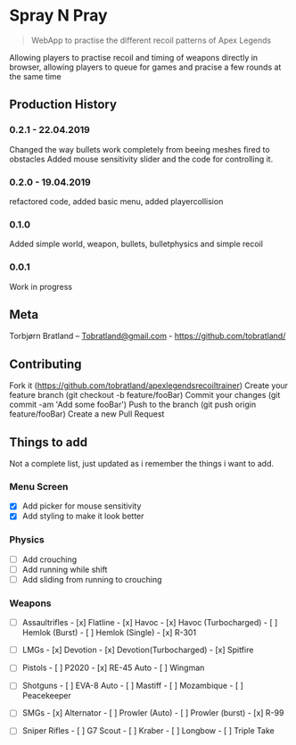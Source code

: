 # Spray N Pray
> WebApp to practise the different recoil patterns of Apex Legends


Allowing players to practise recoil and timing of weapons directly in browser, allowing players to queue for games and pracise a few rounds at the same time


## Production History
### 0.2.1 - 22.04.2019
Changed the way bullets work completely from beeing meshes fired to obstacles
Added mouse sensitivity slider and the code for controlling it.
### 0.2.0 - 19.04.2019
refactored code, added basic menu, added playercollision
### 0.1.0
Added simple world, weapon, bullets, bulletphysics and simple recoil
### 0.0.1
Work in progress

## Meta
Torbjørn Bratland – Tobratland@gmail.com - https://github.com/tobratland/


## Contributing
Fork it (https://github.com/tobratland/apexlegendsrecoiltrainer)
Create your feature branch (git checkout -b feature/fooBar)
Commit your changes (git commit -am 'Add some fooBar')
Push to the branch (git push origin feature/fooBar)
Create a new Pull Request



## Things to add
Not a complete list, just updated as i remember the things i want to add.

### Menu Screen
- [x] Add picker for mouse sensitivity
- [x] Add styling to make it look better

### Physics
- [ ] Add crouching
- [ ] Add running while shift
- [ ] Add sliding from running to crouching

### Weapons
- [ ] Assaultrifles 
      - [x] Flatline 
      - [x] Havoc 
      - [x] Havoc (Turbocharged)
      - [ ] Hemlok (Burst)
      - [ ] Hemlok (Single)
      - [x] R-301

- [ ] LMGs
      - [x] Devotion 
      - [x] Devotion(Turbocharged)
      - [x] Spitfire 

- [ ] Pistols
      - [ ] P2020
      - [x] RE-45 Auto
      - [ ] Wingman

- [ ] Shotguns
      - [ ] EVA-8 Auto
      - [ ] Mastiff
      - [ ] Mozambique
      - [ ] Peacekeeper

- [ ] SMGs
      - [x] Alternator
      - [ ] Prowler (Auto)
      - [ ] Prowler (burst)
      - [x] R-99

- [ ] Sniper Rifles
      - [ ] G7 Scout
      - [ ] Kraber
      - [ ] Longbow
      - [ ] Triple Take







